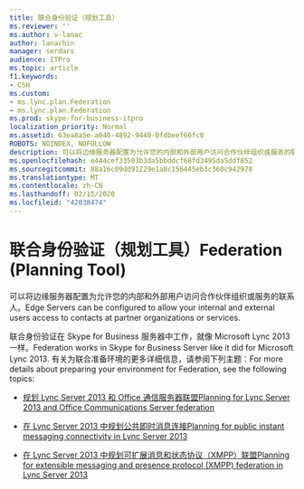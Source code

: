 ```yaml
---
title: 联合身份验证（规划工具）
ms.reviewer: ''
ms.author: v-lanac
author: lanachin
manager: serdars
audience: ITPro
ms.topic: article
f1.keywords:
- CSH
ms.custom:
- ms.lync.plan.Federation
- ms.lync.plan.Federation
ms.prod: skype-for-business-itpro
localization_priority: Normal
ms.assetid: 63ea8a5e-a040-4892-9440-0fdbeef66fc0
ROBOTS: NOINDEX, NOFOLLOW
description: 可以将边缘服务器配置为允许您的内部和外部用户访问合作伙伴组织或服务的联系人。
ms.openlocfilehash: e444cef33503b3da5bbddcf68fd3495da5ddf852
ms.sourcegitcommit: 88a16c09dd91229e1a8c156445eb3c360c942978
ms.translationtype: MT
ms.contentlocale: zh-CN
ms.lasthandoff: 02/15/2020
ms.locfileid: "42038474"
---
```

# <a name="federation-planning-tool"></a><span data-ttu-id="4c40f-103">联合身份验证（规划工具）</span><span class="sxs-lookup"><span data-stu-id="4c40f-103">Federation (Planning Tool)</span></span>
 
<span data-ttu-id="4c40f-104">可以将边缘服务器配置为允许您的内部和外部用户访问合作伙伴组织或服务的联系人。</span><span class="sxs-lookup"><span data-stu-id="4c40f-104">Edge Servers can be configured to allow your internal and external users access to contacts at partner organizations or services.</span></span>
  
 <span data-ttu-id="4c40f-105">联合身份验证在 Skype for Business 服务器中工作，就像 Microsoft Lync 2013 一样。</span><span class="sxs-lookup"><span data-stu-id="4c40f-105">Federation works in Skype for Business Server like it did for Microsoft Lync 2013.</span></span> <span data-ttu-id="4c40f-106">有关为联合准备环境的更多详细信息，请参阅下列主题：</span><span class="sxs-lookup"><span data-stu-id="4c40f-106">For more details about preparing your environment for Federation, see the following topics:</span></span>
  
- [<span data-ttu-id="4c40f-107">规划 Lync Server 2013 和 Office 通信服务器联盟</span><span class="sxs-lookup"><span data-stu-id="4c40f-107">Planning for Lync Server 2013 and Office Communications Server federation</span></span>](https://technet.microsoft.com/library/jj205335%28v=ocs.15%29.aspx)
    
- [<span data-ttu-id="4c40f-108">在 Lync Server 2013 中规划公共即时消息连接</span><span class="sxs-lookup"><span data-stu-id="4c40f-108">Planning for public instant messaging connectivity in Lync Server 2013</span></span>](https://technet.microsoft.com/library/jj205349%28v=ocs.15%29.aspx)
    
- [<span data-ttu-id="4c40f-109">在 Lync Server 2013 中规划可扩展消息和状态协议（XMPP）联盟</span><span class="sxs-lookup"><span data-stu-id="4c40f-109">Planning for extensible messaging and presence protocol (XMPP) federation in Lync Server 2013</span></span>](https://technet.microsoft.com/library/jj205107%28v=ocs.15%29.aspx)
    

